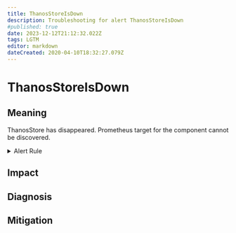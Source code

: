```yaml
---
title: ThanosStoreIsDown
description: Troubleshooting for alert ThanosStoreIsDown
#published: true
date: 2023-12-12T21:12:32.022Z
tags: LGTM
editor: markdown
dateCreated: 2020-04-10T18:32:27.079Z
---
```


# ThanosStoreIsDown

## Meaning
[//]: # "Short paragraph that explains what the alert means"
ThanosStore has disappeared. Prometheus target for the component cannot be discovered.

<details>
  <summary>Alert Rule</summary>

  ```yaml
alert: ThanosStoreIsDown
expr: absent(up{job=~".*thanos-store.*"} == 1)
for: 5m
labels:
    severity: critical
annotations:
    summary: Thanos Store Is Down (instance {{ $labels.instance }})
    description: |-
        ThanosStore has disappeared. Prometheus target for the component cannot be discovered.
          VALUE = {{ $value }}
          LABELS = {{ $labels }}
    runbook: https://github.com/srerun/prometheus-alerts/content/runbooks/ThanosStoreIsDown

  ```
</details>


## Impact
[//]: # "What could / will happen if the alert is not addressed"



## Diagnosis
[//]: # "Steps to take to identify the cause of the problem"



## Mitigation
[//]: # "The steps necessary to resolve the alert"
